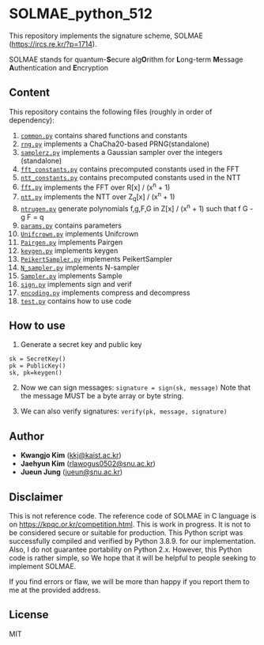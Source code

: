 # SOLMAE_python_512

This repository implements the signature scheme, SOLMAE (https://ircs.re.kr/?p=1714).

SOLMAE stands for quantum-**S**ecure alg**O**rithm for **L**ong-term **M**essage **A**uthentication and **E**ncryption

## Content

This repository contains the following files (roughly in order of dependency):

1. [`common.py`](common.py) contains shared functions and constants
1. [`rng.py`](rng.py) implements a ChaCha20-based PRNG(standalone)
1. [`samplerz.py`](samplerz.py) implements a Gaussian sampler over the integers (standalone)
1. [`fft_constants.py`](fft_constants.py) contains precomputed constants used in the FFT
1. [`ntt_constants.py`](ntt_constants.py) contains precomputed constants used in the NTT
1. [`fft.py`](fft.py) implements the FFT over R[x] / (x<sup>n</sup> + 1)
1. [`ntt.py`](ntt.py) implements the NTT over Z<sub>q</sub>[x] / (x<sup>n</sup> + 1)
1. [`ntrugen.py`](ntrugen.py) generate polynomials f,g,F,G in Z[x] / (x<sup>n</sup> + 1) such that f G - g F = q
1. [`params.py`](params.py) contains parameters
1. [`Unifcrown.py`](Unifcrown.py) implements Unifcrown
1. [`Pairgen.py`](Pairgen.py) implements Pairgen
1. [`keygen.py`](keygen.py) implements keygen
1. [`PeikertSampler.py`](PeikertSampler.py) implements PeikertSampler
1. [`N_sampler.py`](N_sampler.py) implements N-sampler
1. [`Sampler.py`](Sampler.py) implements Sample
1. [`sign.py`](sign.py) implements sign and verif
1. [`encoding.py`](encoding.py) implements compress and decompress
1. [`test.py`](test.py) contains how to use code


## How to use

1. Generate a secret key and public key
```
sk = SecretKey()
pk = PublicKey()
sk, pk=keygen()
```

2. Now we can sign messages:
`signature = sign(sk, message)`
Note that the message MUST be a byte array or byte string.

3. We can also verify signatures: `verify(pk, message, signature)`


## Author

* **Kwangjo Kim** (kkj@kaist.ac.kr)
* **Jaehyun Kim** (rlawogus0502@snu.ac.kr)
* **Jueun Jung** (jueun@snu.ac.kr)


## Disclaimer

This is not reference code. The reference code of SOLMAE in C language is on https://kpqc.or.kr/competition.html.
This is work in progress. It is not to be considered secure or suitable for production. This Python script was successfully compiled and verified by Python 3.8.9. for our implementation.
Also, I do not guarantee portability on Python 2.x.
However, this Python code is rather simple, so We hope that it will be helpful to people seeking to implement SOLMAE.

If you find errors or flaw, we will be more than happy if you report them to me at the provided address.

## License

MIT

